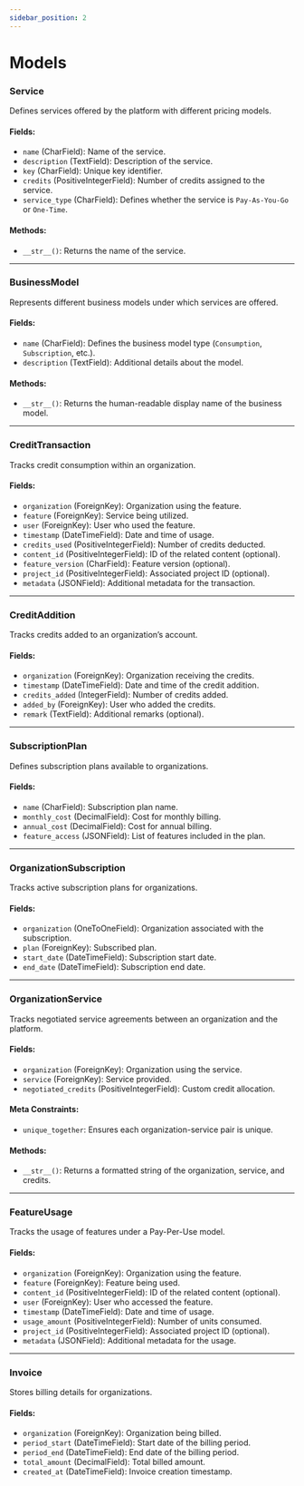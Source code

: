 ```yaml
---
sidebar_position: 2
---
```


# Models

### Service
Defines services offered by the platform with different pricing models.

#### Fields:
- `name` (CharField): Name of the service.
- `description` (TextField): Description of the service.
- `key` (CharField): Unique key identifier.
- `credits` (PositiveIntegerField): Number of credits assigned to the service.
- `service_type` (CharField): Defines whether the service is `Pay-As-You-Go` or `One-Time`.

#### Methods:
- `__str__()`: Returns the name of the service.

---

### BusinessModel
Represents different business models under which services are offered.

#### Fields:
- `name` (CharField): Defines the business model type (`Consumption`, `Subscription`, etc.).
- `description` (TextField): Additional details about the model.

#### Methods:
- `__str__()`: Returns the human-readable display name of the business model.

---

### CreditTransaction
Tracks credit consumption within an organization.

#### Fields:
- `organization` (ForeignKey): Organization using the feature.
- `feature` (ForeignKey): Service being utilized.
- `user` (ForeignKey): User who used the feature.
- `timestamp` (DateTimeField): Date and time of usage.
- `credits_used` (PositiveIntegerField): Number of credits deducted.
- `content_id` (PositiveIntegerField): ID of the related content (optional).
- `feature_version` (CharField): Feature version (optional).
- `project_id` (PositiveIntegerField): Associated project ID (optional).
- `metadata` (JSONField): Additional metadata for the transaction.

---

### CreditAddition
Tracks credits added to an organization’s account.

#### Fields:
- `organization` (ForeignKey): Organization receiving the credits.
- `timestamp` (DateTimeField): Date and time of the credit addition.
- `credits_added` (IntegerField): Number of credits added.
- `added_by` (ForeignKey): User who added the credits.
- `remark` (TextField): Additional remarks (optional).

---

### SubscriptionPlan
Defines subscription plans available to organizations.

#### Fields:
- `name` (CharField): Subscription plan name.
- `monthly_cost` (DecimalField): Cost for monthly billing.
- `annual_cost` (DecimalField): Cost for annual billing.
- `feature_access` (JSONField): List of features included in the plan.

---

### OrganizationSubscription
Tracks active subscription plans for organizations.

#### Fields:
- `organization` (OneToOneField): Organization associated with the subscription.
- `plan` (ForeignKey): Subscribed plan.
- `start_date` (DateTimeField): Subscription start date.
- `end_date` (DateTimeField): Subscription end date.

---

### OrganizationService
Tracks negotiated service agreements between an organization and the platform.

#### Fields:
- `organization` (ForeignKey): Organization using the service.
- `service` (ForeignKey): Service provided.
- `negotiated_credits` (PositiveIntegerField): Custom credit allocation.

#### Meta Constraints:
- `unique_together`: Ensures each organization-service pair is unique.

#### Methods:
- `__str__()`: Returns a formatted string of the organization, service, and credits.

---

### FeatureUsage
Tracks the usage of features under a Pay-Per-Use model.

#### Fields:
- `organization` (ForeignKey): Organization using the feature.
- `feature` (ForeignKey): Feature being used.
- `content_id` (PositiveIntegerField): ID of the related content (optional).
- `user` (ForeignKey): User who accessed the feature.
- `timestamp` (DateTimeField): Date and time of usage.
- `usage_amount` (PositiveIntegerField): Number of units consumed.
- `project_id` (PositiveIntegerField): Associated project ID (optional).
- `metadata` (JSONField): Additional metadata for the usage.

---

### Invoice
Stores billing details for organizations.

#### Fields:
- `organization` (ForeignKey): Organization being billed.
- `period_start` (DateTimeField): Start date of the billing period.
- `period_end` (DateTimeField): End date of the billing period.
- `total_amount` (DecimalField): Total billed amount.
- `created_at` (DateTimeField): Invoice creation timestamp.


